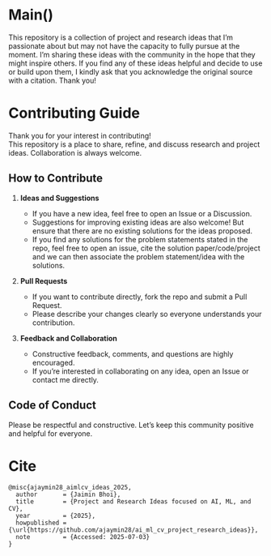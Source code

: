 # Main()

This repository is a collection of project and research ideas that I’m passionate about but may not have the capacity to fully pursue at the moment. I’m sharing these ideas with the community in the hope that they might inspire others. If you find any of these ideas helpful and decide to use or build upon them, I kindly ask that you acknowledge the original source with a citation. Thank you!



# Contributing Guide

Thank you for your interest in contributing!  
This repository is a place to share, refine, and discuss research and project ideas. Collaboration is always welcome.

## How to Contribute

1. **Ideas and Suggestions**  
   - If you have a new idea, feel free to open an Issue or a Discussion.  
   - Suggestions for improving existing ideas are also welcome! But ensure that there are no existing solutions for the ideas proposed.
   - If you find any solutions for the problem statements stated in the repo, feel free to open an issue, cite the solution paper/code/project and we can then associate the problem statement/idea with the solutions. 

2. **Pull Requests**  
   - If you want to contribute directly, fork the repo and submit a Pull Request.
   - Please describe your changes clearly so everyone understands your contribution.

3. **Feedback and Collaboration**  
   - Constructive feedback, comments, and questions are highly encouraged.
   - If you’re interested in collaborating on any idea, open an Issue or contact me directly.

## Code of Conduct

Please be respectful and constructive. Let’s keep this community positive and helpful for everyone.



# Cite

```
@misc{ajaymin28_aimlcv_ideas_2025,
  author       = {Jaimin Bhoi},
  title        = {Project and Research Ideas focused on AI, ML, and CV},
  year         = {2025},
  howpublished = {\url{https://github.com/ajaymin28/ai_ml_cv_project_research_ideas}},
  note         = {Accessed: 2025-07-03}
}
```
